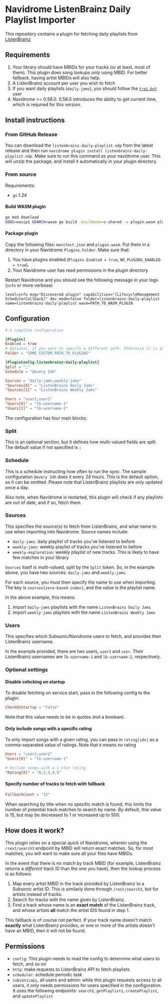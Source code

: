 # Navidrome ListenBrainz Daily Playlist Importer

This repository contains a plugin for fetching daily playlists from [ListenBrainz](https://listenbrainz.org/)

## Requirements
1. Your library should have MBIDs for your tracks (or at least, most of them). This plugin does song lookups _only_ using MBID. For better fallback, having artist MBIDs will also help.
2. A ListenBrainz account per user you wish to fetch
3. If you want daily playlists (`daily-jams`), you should follow the [`troi-bot`](https://listenbrainz.org/user/troi-bot/) user
4. Navidrome >= 0.58.0. 0.58.0 introduces the ability to get current time, which is required for this version.

## Install instructions

### From GitHub Release

You can download the `listenbrainz-daily-playlist.ndp` from the latest release and then run `navidrome plugin install listenbrainz-daily-playlist.ndp`.
Make sure to run this command as your navidrome user.
This will unzip the package, and install it automatically in your plugin directory.

### From source

Requirements:
- `go` 1.24

#### Build WASM plugin

```bash
go mod download
GOOS=wasip1 GOARCH=wasm go build -buildmode=c-shared -o plugin.wasm plugin.go
```

#### Package plugin

Copy the following files: `manifest.json` and `plugin.wasm`. 
Put them in a directory in your Navidrome `Plugins.Folder`.
Make sure that:
1. You have plugins enabled (`Plugins.Enabled = true`, `ND_PLUGINS_ENABLED = true`).
2. Your Navidrome user has read permissions in the plugin directory

Restart Navidrome and you should see the following message in your logs (`info` or more verbose)

```
level=info msg="Discovered plugin" capabilities="[LifecycleManagement SchedulerCallback]" dev_mode=false folder=listenbrainz-daily-playlist name=listenbrainz-daily-playlist wasm=PATH_TO_WASM_PLUGIN
```

## Configuration

```toml
# A complete configuration

[Plugins]
Enabled = true
# Optional, if you want to specify a different path. Otherwise it is your data directory / plugins
Folder = "SOME_CUSTOM_PATH_TO_PLUGINS"

[PluginConfig.listenbrainz-daily-playlist]
Split = ";"
Schedule = "@every 24h"

Sources = "daily-jams;weekly-jams"
"Sources[0]" = "ListenBrainz Daily Jams"
"Sources[1]" = "ListenBrainz Weekly Jams"

Users = "user1;user2"
"Users[0]" = "lb-uzername-1"
"Users[1]" = "lb-uzername-2"
```

The configuration has four main blocks:

### Split
This is an optional section, but it defines how multi-valued fields are split.
The default value if not specified is `;`

### Schedule
This is a schedule instructing how often to run the sync.
The sample configuration `@every 24h` does it every 24 hours.
This is the default option, so it can be omitted.
Please note that ListenBrainz playlists are only updated once a day.

Also note, when Navidrome is restarted, this plugin will check if any playlists are out of date, and if so, fetch them.

### Sources
This specifies the source(s) to fetch from ListenBrainz, and what name to use when importing into Navidrome.
Source names include:

- `daily-jams`: daily playlist of tracks you've listened to before
- `weekly-jams`: weekly playlist of tracks you've listened to before
- `weekly-exploration`: weekly playlist of new tracks. This is likely to have few matches in your library

`Sources` itself is multi-valued, split by the `Split` token.
So, in the example above, you have two sources: `daily-jams` and `weekly-jams`.

For each source, you must then specify the name to use when importing.
The key is `sources[zero-based-index]`, and the value is the playlist name.

In the above example, this means:
1. Import `daily-jams` playlists with the name `ListenBrainz Daily Jams`
2. Import `weekly-jams` playlists with the name `ListenBrainz Weekly Jams`

### Users
This specifies which Subsonic/Navidrome users to fetch, and provides their ListenBrainz username.

In the example provided, there are two users, `user1` and `user`. 
Their ListenBrainz usernames are `lb-uzername-1` and `lb-uzername-2`, respectively.

### Optional settings

#### Disable cehcking on startup
To disable fetching on service start, pass in the following config to the plugin:

```toml
CheckOnStartup = "false"
```

Note that this value needs to be in quotes (not a boolean).


#### Only include songs with a specific rating
To only import songs with a given rating, you can pass in `rating[idx]` as a comma-separated value of ratings.
Note that `0` means no rating

```toml
Users = "user1;user2"
"Users[0]" = "lb-uzername-1"

# Exclude songs with a 1-star rating
"Rating[0]" = "0,2,3,4,5"
```

#### Specify number of tracks to fetch with fallback
```toml
FallbackCount = "15"
```

When searching by title when no specific match is found, this limits the number of potential track matches to search by name.
By default, this value is 15, but may be decreased to 1 or increased up to 500.


## How does it work?
This plugin relies on a special quick of Navidrome, wherein using the `/rest/search3` endpoint by MBID will return exact matches.
So, for most matches, you will want to make sure all your files have MBIDs.

In the event that there is no match by track MBID (for example, ListenBrainz returns a _different_ track ID than the one you have), then the lookup process is as follows:
1. Map every artist MBID in the track provided by ListenBrainz to a Subsonic artist ID. This is similarly done through `/rest/search3`, but for artists instead of tracks.
2. Search for tracks with the name given by ListenBrainz.
3. Find a track whose name is an **exact match** of the ListenBrainz track, and whose artists **all** match the artist IDS found in step 1.

This fallback is of course not perfect.
If your track name doesn't match **exactly** what ListenBrainz provides, or one or more of the artists doesn't have an MBID, then it will not be found.


## Permissions
- `config`: This plugin needs to read the config to determine what users to fetch, and so on
- `http`: make requests to ListenBrainz API to fetch playlists
- `scheduler`: schedule periodic task
- `subsonicapi`, all users and admin: while this plugin requests access to all users, it only needs permissions for users specified in the configuration. It uses the following endpoints: `search3`, `getPlaylists`, `createPlaylist`, and `updatePlaylist`